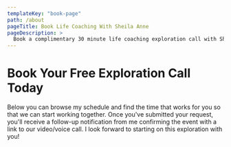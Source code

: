 ```yaml
---
templateKey: "book-page"
path: /about
pageTitle: Book Life Coaching With Sheila Anne
pageDescription: >
  Book a complimentary 30 minute life coaching exploration call with Sheila Anne.
---
```


# Book Your Free Exploration Call Today

Below you can browse my schedule and find the time that works for you so that we can start working together. Once you've submitted your request, you'll receive a follow-up notification from me confirming the event with a link to our video/voice call. I look forward to starting on this exploration with you!

